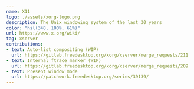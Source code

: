 ```yaml
---
name: X11
logo: ./assets/xorg-logo.png
description: The Unix windowing system of the last 30 years
color: "hsl(348, 100%, 61%)"
url: https://www.x.org/wiki/
tag: xserver
contributions:
- text: Auto-list compositing (WIP)
  url: https://gitlab.freedesktop.org/xorg/xserver/merge_requests/211
- text: Internal ftrace marker (WIP)
  url: https://gitlab.freedesktop.org/xorg/xserver/merge_requests/209
- text: Present window mode
  url: https://patchwork.freedesktop.org/series/39139/
---
```

